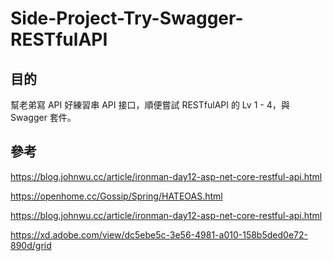 # Side-Project-Try-Swagger-RESTfulAPI

## 目的

幫老弟寫 API 好練習串 API 接口，順便嘗試 RESTfulAPI 的 Lv 1 - 4，與 Swagger 套件。

## 參考

<https://blog.johnwu.cc/article/ironman-day12-asp-net-core-restful-api.html>

<https://openhome.cc/Gossip/Spring/HATEOAS.html>

<https://blog.johnwu.cc/article/ironman-day12-asp-net-core-restful-api.html>

<https://xd.adobe.com/view/dc5ebe5c-3e56-4981-a010-158b5ded0e72-890d/grid>
